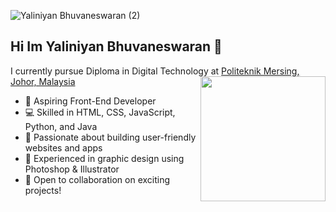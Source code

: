 
![Yaliniyan Bhuvaneswaran (2)](https://github.com/user-attachments/assets/c925c94e-0999-4595-ac11-ae37acdf8947)


## Hi Im Yaliniyan Bhuvaneswaran 👋

I currently pursue Diploma in Digital Technology at [Politeknik Mersing, Johor, Malaysia](https://www.google.com/search?gs_ssp=eJzj4tVP1zc0LMmqMDUxLag0YLRSNagwNkw2NUlKNEoyNTBNTTYztzKoSDNMM7awSDM2Tk1OSU02N_ISKsjPySxJzc7LzFbITS0qzsxLBwAghhcA&q=politeknik+mersing&rlz=1C1RLNS_enMY1072MY1072&oq=politeknik&gs_lcrp=EgZjaHJvbWUqDQgCEC4YrwEYxwEYgAQyDAgAEEUYORixAxiABDIOCAEQRRgnGDsYgAQYigUyDQgCEC4YrwEYxwEYgAQyEAgDEC4YrwEYxwEYsQMYgAQyCggEEC4YsQMYgAQyBggFEEUYPTIGCAYQRRg9MgYIBxBFGD3SAQg1NTIzajBqN6gCALACAA&sourceid=chrome&ie=UTF-8)
<img align="right" width="200" height="200" src="https://i.pinimg.com/originals/47/f0/34/47f0342cec72b800463bf003eac1257e.gif">
- 🚀 Aspiring Front-End Developer
- 💻 Skilled in HTML, CSS, JavaScript, Python, and Java
- 🌟 Passionate about building user-friendly websites and apps
- 🎨 Experienced in graphic design using Photoshop & Illustrator
- 🤝 Open to collaboration on exciting projects!

